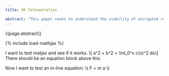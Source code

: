 ```yaml
---
title: VR Teleoperation

abstract: "This paper seeks to understand the viability of encrypted robot control. Controllers are susceptible to malicious attacks unless controller parameters are encrypted; however, homomorphic encryption is necessary in order to allow controller mathematical operations on encrypted text, but is limited due to heavy computational overhead. Encrypted control is accomplished via the implementation of Dyer's somewhat homomorphic encryption scheme on multi and single threaded matrix transformations in order to telecommunicate movement commands between a virtual-reality joystick and a robot arm. Results find that encrypted teleoperation via the user interface is a viable encrypted controller technique, and is optimally produced on multi-threaded systems."
---
```


{{page.abstract}}

{% include load-mathjax %}

I want to test matjax and see if it works.
\\[ a^2 + b^2 = \int_0^x c(x)^2 dx\\]
There should be an equation block above this.

Now I want to test an in-line equation: \\( F = m a \\)